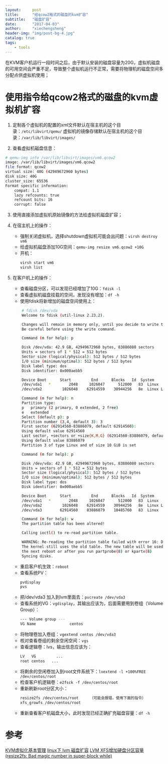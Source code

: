 ```yaml
---
layout:     post
title:      "给qcow2格式的磁盘的kvm扩容"
subtitle:   "磁盘扩容"
date:       "2017-04-03"
author:     "xiechengsheng"
header-img: "img/post-bg-4.jpg"
catalog: true
tags:
    - tools
---
```


在KVM客户机运行一段时间之后，由于默认安装的磁盘容量为20G，虚拟机磁盘的可用空间会严重不足，导致整个虚拟机运行不正常，需要将物理机的磁盘空间多分配点供虚拟机使用；

# 使用指令给qcow2格式的磁盘的kvm虚拟机扩容
1. 定制各个虚拟机的配置的xml文件默认在宿主机的这个目录：`/etc/libvirt/qemu/`
虚拟机的镜像存储默认在宿主机的这个目录：`/var/lib/libvirt/images/`

2. 查看虚拟机磁盘信息：
```sh
# qemu-img info /var/lib/libvirt/images/vm6.qcow2
image: /var/lib/libvirt/images/vm6.qcow2
file format: qcow2
virtual size: 40G (42949672960 bytes)
disk size: 40G
cluster_size: 65536
Format specific information:
    compat: 1.1
    lazy refcounts: true
    refcount bits: 16
    corrupt: false
```

3. 使用直接添加虚拟机原始镜像的方法给虚拟机磁盘扩容；

4. 在宿主机上的操作：
    - 强制关闭虚拟机，选择shutdown虚拟机可能会出问题：`virsh destroy vm6`
    - 给虚拟机磁盘添加10G空间：`qemu-img resize vm6.qcow2 +10G`
    - 开机：
        ```sh
        virsh start vm6
        virsh list
        ```

5. 在客户机上的操作：
    - 查看磁盘分区，可以发现已经增加了10G：`fdisk -l`
    - 查看虚拟机磁盘挂载的空间，发现没有增加：`df -h`
    - 使用fdisk将新增加的磁盘空间使用上：
    ```sh
        # fdisk /dev/vda
        Welcome to fdisk (util-linux 2.23.2).

        Changes will remain in memory only, until you decide to write them.
        Be careful before using the write command.

        Command (m for help): p

        Disk /dev/vda: 42.9 GB, 42949672960 bytes, 83886080 sectors
        Units = sectors of 1 * 512 = 512 bytes
        Sector size (logical/physical): 512 bytes / 512 bytes
        I/O size (minimum/optimal): 512 bytes / 512 bytes
        Disk label type: dos
        Disk identifier: 0x000aebb5

        Device Boot      Start         End      Blocks   Id  System
        /dev/vda1   *        2048     1026047      512000   83  Linux
        /dev/vda2         1026048    62914559    30944256   8e  Linux LVM

        Command (m for help): n
        Partition type:
        p   primary (2 primary, 0 extended, 2 free)
        e   extended
        Select (default p): p
        Partition number (3,4, default 3): 3
        First sector (62914560-83886079, default 62914560):
        Using default value 62914560
        Last sector, +sectors or +size{K,M,G} (62914560-83886079, default 83886079):
        Using default value 83886079
        Partition 3 of type Linux and of size 10 GiB is set

        Command (m for help): p

        Disk /dev/vda: 42.9 GB, 42949672960 bytes, 83886080 sectors
        Units = sectors of 1 * 512 = 512 bytes
        Sector size (logical/physical): 512 bytes / 512 bytes
        I/O size (minimum/optimal): 512 bytes / 512 bytes
        Disk label type: dos
        Disk identifier: 0x000aebb5

        Device Boot      Start         End      Blocks   Id  System
        /dev/vda1   *        2048     1026047      512000   83  Linux
        /dev/vda2         1026048    62914559    30944256   8e  Linux LVM
        /dev/vda3        62914560    83886079    10485760   83  Linux

        Command (m for help): w
        The partition table has been altered!

        Calling ioctl() to re-read partition table.

        WARNING: Re-reading the partition table failed with error 16: Device or resource busy.
        The kernel still uses the old table. The new table will be used at
        the next reboot or after you run partprobe(8) or kpartx(8)
        Syncing disks.
    ```
    - 重启客户机生效：`reboot`
    - 查看系统PV：
        ```sh
        pvdisplay
        pvs
        ```
    - 把/dev/vda3 加入到lvm里面去：`pvcreate /dev/vda3`
    - 查看系统的VG：`vgdisplay`，其输出应该为，后面需要用到卷组（Volume Group）：
        ```sh
        --- Volume group ---
        VG Name               centos
        ```
    - 将物理卷加入卷组：`vgextend centos /dev/vda3`
    - 核对查看卷组的剩余空闲空间：`vgs`
    - 查看逻辑卷：lvs，输出信息应该为：
        ```sh
        LV   VG         ...
        root centos   ...
        ```
    - 将剩余的空闲卷加入到root文件系统下：`lvextend -l +100%FREE /dev/centos/root`
    - 检查客户机逻辑卷：`e2fsck -f /dev/centos/root`
    - 重新刷新root分区大小：
        ```sh
        resize2fs /dev/centos/root     （可能会报错，使用下面的指令）
        xfs_growfs /dev/centos/root
        ```
    - 重新查看客户机磁盘大小，此时发现已经正确扩充磁盘容量：`df -h`



# 参考
[KVM虚拟化基本管理](http://www.2cto.com/os/201511/449832.html)
[linux下 lvm 磁盘扩容](http://www.cnblogs.com/einyboy/archive/2012/05/31/2528661.html)
[LVM XFS增加硬盘分区容量(resize2fs: Bad magic number in super-block while)](http://www.cnblogs.com/archoncap/p/5442208.html)
